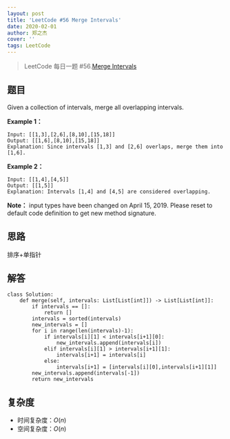 ```yaml
---
layout: post
title: 'LeetCode #56 Merge Intervals'
date: 2020-02-01
author: 郑之杰
cover: ''
tags: LeetCode
---
```


> LeetCode 每日一题 #56.[Merge Intervals](https://leetcode-cn.com/problems/merge-intervals/)

## 题目
Given a collection of intervals, merge all overlapping intervals.

**Example 1：**
```
Input: [[1,3],[2,6],[8,10],[15,18]]
Output: [[1,6],[8,10],[15,18]]
Explanation: Since intervals [1,3] and [2,6] overlaps, merge them into [1,6].
```

**Example 2：**
```
Input: [[1,4],[4,5]]
Output: [[1,5]]
Explanation: Intervals [1,4] and [4,5] are considered overlapping.
```

**Note：**
input types have been changed on April 15, 2019. Please reset to default code definition to get new method signature.

## 思路
排序+单指针

## 解答
```
class Solution:
    def merge(self, intervals: List[List[int]]) -> List[List[int]]:
        if intervals == []:
            return []
        intervals = sorted(intervals)
        new_intervals = []
        for i in range(len(intervals)-1):
            if intervals[i][1] < intervals[i+1][0]:
                new_intervals.append(intervals[i])
            elif intervals[i][1] > intervals[i+1][1]:
                intervals[i+1] = intervals[i]
            else:
                intervals[i+1] = [intervals[i][0],intervals[i+1][1]]
        new_intervals.append(intervals[-1])
        return new_intervals
```

## 复杂度
- 时间复杂度：$O(n)$
- 空间复杂度：$O(n)$